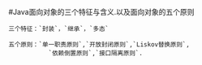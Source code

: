 #Java面向对象的三个特征与含义.以及面向对象的五个原则
    
    三个特征：`封装`，`继承`，`多态`
    
    五个原则：`单一职责原则`,`开放封闭原则`,`Liskov替换原则`,
               `依赖倒置原则`,`接口隔离原则`.
          